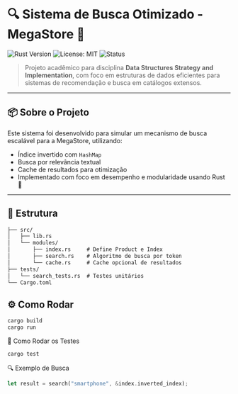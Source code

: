 # 🔍 Sistema de Busca Otimizado - MegaStore 🦀

![Rust Version](https://img.shields.io/badge/Rust-1.70%2B-orange?style=flat&logo=rust)
![License: MIT](https://img.shields.io/badge/license-MIT-green)
![Status](https://img.shields.io/badge/status-finalizado-blue)

> Projeto acadêmico para disciplina **Data Structures Strategy and Implementation**, com foco em estruturas de dados eficientes para sistemas de recomendação e busca em catálogos extensos.

---

## 📦 Sobre o Projeto

Este sistema foi desenvolvido para simular um mecanismo de busca escalável para a MegaStore, utilizando:

- Índice invertido com `HashMap`
- Busca por relevância textual
- Cache de resultados para otimização
- Implementado com foco em desempenho e modularidade usando Rust 🦀

---

## 📂 Estrutura

```txt
├── src/
│   ├── lib.rs
│   └── modules/
│       ├── index.rs     # Define Product e Index
│       ├── search.rs    # Algoritmo de busca por token
│       └── cache.rs     # Cache opcional de resultados
├── tests/
│   └── search_tests.rs  # Testes unitários
└── Cargo.toml

```
## ⚙️ Como Rodar
```bash
cargo build
cargo run
```

🧪 Como Rodar os Testes
```bash
cargo test
```

🔍 Exemplo de Busca
```rust
let result = search("smartphone", &index.inverted_index);
```
